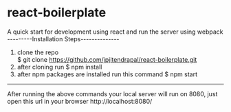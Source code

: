 # react-boilerplate
A quick start for development using react and run the server using webpack
---------Installation Steps--------------
1. clone the repo  
   $ git clone https://github.com/jpjitendrapal/react-boilerplate.git
2. after cloning run
   $ npm install
3. after npm packages are installed run this command 
   $ npm start
----------------------------------------------------------------------

After running the above commands your local server will run on 8080, just open this url in your browser
http://localhost:8080/
